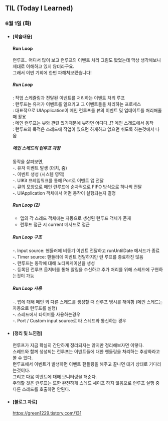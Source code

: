 ## TIL (Today I Learned)

### 6월 1일 (화)

- #### [학습내용]
  #### Run Loop
  런루프.. 어디서 많이 보고 런루프의 이벤트 처리 그림도 봤었는데 막상 생각해보니 제대로 이해하고 있지 않더라구요.   
  그래서 이번 기회에 한번 파해쳐보겠습니다!   

  ##### Run Loop   
  : 작업 스케쥴링과 전달된 이벤트를 처리하는 이벤트 처리 루프   
  : 런루프는 유저가 이벤트를 일으키고 그 이벤트들을 처리하는 프로세스   
  : 대표적으로 UIApplication이 메인 런루프를 뷰의 이벤트 및 업데이트를 처리해줄 때 활용   
  : 메인 런루프는 뷰와 관련 있기때문에 뷰하면 어디다..!? 메인 스레드에서 동작   
  : 런루프의 목적은 스레드에 작업이 있으면 하게하고 없으면 쉬도록 하는것에서 나옴   

  ##### 메인 스레드의 런루프 과정   

  동작을 살펴보면,   
  -. 유저 이벤트 발생 (더치, 줌)   
  -. 이벤트 생성 (시스템 영역)   
  -. UIKit 프레임워크를 통해 Port로 이벤트 앱 전달   
  -. 큐의 모양으로 메인 런루프에 순차적으로 FIFO 방식으로 하나씩 전달   
  -. UIApplication 객체에서 어떤 동작이 실행되는지 결정   

  ##### Run Loop (2)   

  - 앱의 각 스레드 객체에는 자동으로 생성된 런루프 객체가 존재   
  - 런루프 접근 시 current 메서드로 접근   

  ##### Run Loop 구조   

  -. Input source: 핸들러에 비동기 이벤트 전달하고 runUntilDate 메서드가 종료   
  -. Timer source:  핸들러에 이벤트 전달하지만 런 루프를 종료하진 않음   
  -. 런루프는 동작에 대해 노티피케이션을 생성   
  -. 등록된 런루프 옵저버를 통해 알림을 수신하고 추가 처리를 위해 스레드에 구현하는것이 가능   

  ##### Run Loop 사용   

  -. 앱에 대해 메인 외 다른 스레드를 생성할 때 런루프 명시를 해야함 (메인 스레드는 자동으로 런루프를 실행)   
  -. 스레드에서 타이머를 사용하는경우   
  -. Port / Custom input source로 타 스레드와 통신하는 경우    

- #### [정리 및 느낀점]   

  런루프가 지금 확실히 간단하게 정리되지는 않지만 정리해보자면 이렇다.   
  스레드와 함께 생성되는 런루프는 이벤트들에 대한 핸들링을 처리하는 추상화라고 볼 수 있다.   
  런루프에서 이벤트가 발생하면 이벤트 핸들링을 해주고 끝나면 대기 상태로 기다리는것이다.   
  그리고 다음 이벤트에 대해 모니터링을 해준다.   
  주의할 것은 런루프는 또한 완전하게 스레드 세이프 하지 않음으로 런루프 실행 중 다른 스레드를 호출하면 안된다.
  
- #### [블로그 자료]   
  https://green1229.tistory.com/131